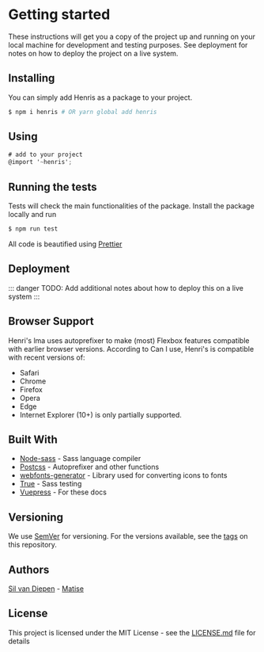 # Getting started

These instructions will get you a copy of the project up and running on your local machine for development and testing purposes. See deployment for notes on how to deploy the project on a live system.

## Installing
You can simply add Henris as a package to your project.

```bash
$ npm i henris # OR yarn global add henris
```

## Using
```scss
# add to your project
@import '~henris';
```

## Running the tests
Tests will check the main functionalities of the package. Install the package locally and run

```bash
$ npm run test
```
All code is beautified using [Prettier](https://prettier.io/)

## Deployment
::: danger
TODO: Add additional notes about how to deploy this on a live system
:::

## Browser Support
Henri's lma uses autoprefixer to make (most) Flexbox features compatible with earlier browser versions. According to Can I use, Henri's is compatible with recent versions of:

- Safari
- Chrome
- Firefox
- Opera
- Edge
- Internet Explorer (10+) is only partially supported.

## Built With
- [Node-sass](https://sass-lang.com/) - Sass language compiler
- [Postcss](https://postcss.org/) - Autoprefixer and other functions
- [webfonts-generator](https://github.com/sunflowerdeath/webfonts-generator) - Library used for converting icons to fonts
- [True](http://oddbird.net/true/) - Sass testing
- [Vuepress](https://vuepress.vuejs.org/) - For these docs

## Versioning
We use [SemVer](https://semver.org/) for versioning. For the versions available, see the [tags](https://github.com/matiseAms/henris/tags) on this repository.

## Authors
[Sil van Diepen](https://github.com/silvandiepen) - [Matise](https://matise.nl)

## License
This project is licensed under the MIT License - see the [LICENSE.md](/LICENSE.md) file for details
